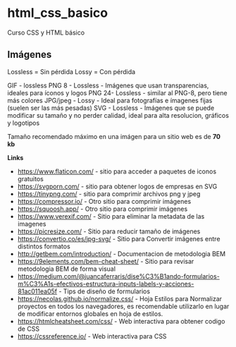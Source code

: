 # html_css_basico
Curso CSS y HTML básico

## Imágenes
Lossless = Sin pérdida
Lossy = Con pérdida

GIF - lossless
PNG 8 - Lossless - Imágenes que usan transparencias, ideales para íconos y logos
PNG 24- Lossless - similar al PNG-8, pero tiene más colores
JPG/jpeg - Lossy - Ideal para fotografías e ímagenes fijas (suelen ser las más pesadas)
SVG - Lossless - Imágenes que se puede modificar su tamaño y no perder calidad, ideal para alta resolucion, gráficos y logotipos

Tamaño recomendado máximo en una imágen para un sitio web es de **70 kb**


**Links**
- https://www.flaticon.com/ - sitio para acceder a paquetes de iconos gratuitos
- https://svgporn.com/ - sitio para obtener logos de empresas en SVG
- https://tinypng.com/ - sitio para comprimir archivos png y jpeg
- https://compressor.io/ - Otro sitio para comprimir imágenes
- https://squoosh.app/ - Otro sitio para comprimir imágenes
- https://www.verexif.com/ - Sitio para eliminar la metadata de las imagenes
- https://picresize.com/ - Sitio para reducir tamaño de imágenes
- https://convertio.co/es/jpg-svg/ - Sitio para Convertir imágenes entre distintos formatos
- http://getbem.com/introduction/ - Documentacion de metodologia BEM
- https://9elements.com/bem-cheat-sheet/ - Sitio para revisar metodologia BEM de forma visual
- https://medium.com/@juancaferraris/dise%C3%B1ando-formularios-m%C3%A1s-efectivos-estructura-inputs-labels-y-acciones-81ac011ea05f - Tips de diseño de formularios
- https://necolas.github.io/normalize.css/ - Hoja Estilos para Normalizar proyectos en todos los navegadores, es recomendable utilizarlo en lugar de modificar entornos globales en hoja de estilos.
- https://htmlcheatsheet.com/css/ - Web interactiva para obtener codigo de CSS
- https://cssreference.io/ - Web interactiva para CSS